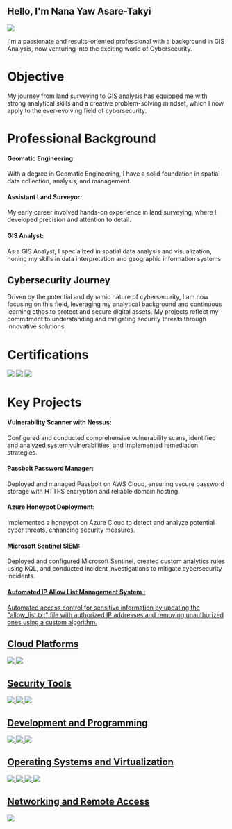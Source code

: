 ## Hello, I'm Nana Yaw Asare-Takyi
<a href="https://www.linkedin.com/in/nana-yaw-asare-takyi-920330184/"><img src="https://img.shields.io/badge/-LinkedIn-0072b1?&style=for-the-badge&logo=linkedin&logoColor=white" /></a>

I'm a passionate and results-oriented professional with a background in GIS Analysis, now venturing into the exciting world of Cybersecurity.

# Objective
My journey from land surveying to GIS analysis has equipped me with strong analytical skills and a creative problem-solving mindset, which I now apply to the ever-evolving field of cybersecurity.

# Professional Background
#### Geomatic Engineering:                                                                                    
With a degree in Geomatic Engineering, I have a solid foundation in spatial data collection, analysis, and management.

#### Assistant Land Surveyor: 
My early career involved hands-on experience in land surveying, where I developed precision and attention to detail.

#### GIS Analyst: 
As a GIS Analyst, I specialized in spatial data analysis and visualization, honing my skills in data interpretation and geographic information systems.

## Cybersecurity Journey 
Driven by the potential and dynamic nature of cybersecurity, I am now focusing on this field, leveraging my analytical background and continuous learning ethos to protect and secure digital assets. My projects reflect my commitment to understanding and mitigating security threats through innovative solutions.

# Certifications
<img src="https://img.shields.io/badge/-CompTIA%20Security%2B-00ABE7?&style=for-the-badge&logo=CompTIA&logoColor=white" /> <img src="https://img.shields.io/badge/-AWS%20Certified%20Cloud%20Practitioner-F8991D?&style=for-the-badge&logo=Amazon%20AWS&logoColor=white" />
<img src="https://img.shields.io/badge/-Google%20Cybersecurity%20Professional-4285F4?&style=for-the-badge&logo=Google%20Cloud&logoColor=white" />


# Key Projects 
#### Vulnerability Scanner with Nessus: 
Configured and conducted comprehensive vulnerability scans, identified and analyzed system vulnerabilities, and implemented remediation strategies.

#### Passbolt Password Manager: 
Deployed and managed Passbolt on AWS Cloud, ensuring secure password storage with HTTPS encryption and reliable domain hosting.

#### Azure Honeypot Deployment: 
Implemented a honeypot on Azure Cloud to detect and analyze potential cyber threats, enhancing security measures.

#### Microsoft Sentinel SIEM: 
Deployed and configured Microsoft Sentinel, created custom analytics rules using KQL, and conducted incident investigations to mitigate cybersecurity incidents.

#### <a href="https://github.com/NanaYawAsareTakyi/Automated-IP-Allow-List-Management-System/tree/main"> Automated IP Allow List Management System :
Automated access control for sensitive information by updating the "allow_list.txt" file with authorized IP addresses and removing unauthorized ones using a custom algorithm.


## Cloud Platforms
<img src="https://img.shields.io/badge/-Microsoft%20Azure-0078D4?&style=for-the-badge&logo=Microsoft%20Azure&logoColor=white" />   <img src="https://img.shields.io/badge/-Amazon%20AWS-232F3E?&style=for-the-badge&logo=Amazon%20AWS&logoColor=white" />
 

## Security Tools
<img src="https://img.shields.io/badge/-Microsoft%20Sentinel-6264A7?&style=for-the-badge&logo=Microsoft%20Sentinel&logoColor=white" />  <img src="https://img.shields.io/badge/-Nessus-00A1E0?&style=for-the-badge&logo=Nessus&logoColor=white" />  <img src="https://img.shields.io/badge/-TPOT-3776AB?&style=for-the-badge&logo=TPOT&logoColor=white" />


## Development and Programming
<img src="https://img.shields.io/badge/-Python-3776AB?&style=for-the-badge&logo=Python&logoColor=white" />  <img src="https://img.shields.io/badge/-SQL-4479A1?&style=for-the-badge&logo=SQL&logoColor=white" />  <img src="https://img.shields.io/badge/-KQL-623CE4?&style=for-the-badge&logo=Azure%20Data%20Explorer&logoColor=white" />


## Operating Systems and Virtualization
<img src="https://img.shields.io/badge/-VirtualBox-183A61?&style=for-the-badge&logo=VirtualBox&logoColor=white" />  <img src="https://img.shields.io/badge/-Ubuntu-E95420?&style=for-the-badge&logo=Ubuntu&logoColor=white" />  <img src="https://img.shields.io/badge/-Linux-FCC624?&style=for-the-badge&logo=Linux&logoColor=black" />  <img src="https://img.shields.io/badge/-Windows-0078D6?&style=for-the-badge&logo=Windows&logoColor=white" />


## Networking and Remote Access
<img src="https://img.shields.io/badge/-PuTTY-0277BD?&style=for-the-badge&logo=PuTTY&logoColor=white" />



